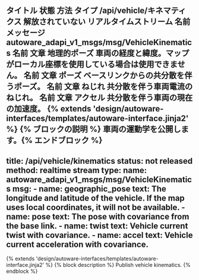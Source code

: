 タイトル	状態	方法	タイプ
/api/vehicle/キネマティクス
解放されていない
リアルタイムストリーム
名前	メッセージ
autoware_adapi_v1_msgs/msg/VehicleKinematics
名前	文章
地理的ポーズ
車両の経度と緯度。マップがローカル座標を使用している場合は使用できません。
名前	文章
ポーズ
ベースリンクからの共分散を伴うポーズ。
名前	文章
ねじれ
共分散を伴う車両電流のねじれ。
名前	文章
アクセル
共分散を伴う車両の現在の加速度。
{% extends 'design/autoware-interfaces/templates/autoware-interface.jinja2' %} {% ブロックの説明 %} 車両の運動学を公開します。{% エンドブロック %}
---
title: /api/vehicle/kinematics
status: not released
method: realtime stream
type:
  name: autoware_adapi_v1_msgs/msg/VehicleKinematics
  msg:
    - name: geographic_pose
      text: The longitude and latitude of the vehicle. If the map uses local coordinates, it will not be available.
    - name: pose
      text: The pose with covariance from the base link.
    - name: twist
      text: Vehicle current twist with covariance.
    - name: accel
      text: Vehicle current acceleration with covariance.
---

{% extends 'design/autoware-interfaces/templates/autoware-interface.jinja2' %}
{% block description %}
Publish vehicle kinematics.
{% endblock %}
